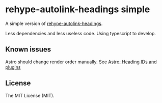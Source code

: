 # rehype-autolink-headings simple

A simple version of [rehype-autolink-headings](https://github.com/rehypejs/rehype-autolink-headings).

Less dependencies and less useless code. Using typescript to develop.

## Known issues

Astro should change render order manually. See [Astro: Heading IDs and plugins](https://docs.astro.build/en/guides/markdown-content/#heading-ids-and-plugins)

## License

The MIT License (MIT).
